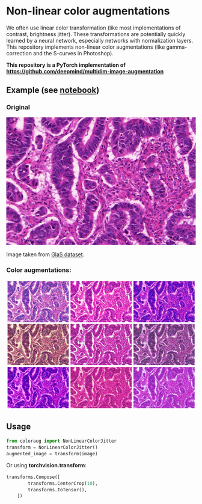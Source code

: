 # Non-linear color augmentations
We often use linear color transformation (like most implementations of contrast, brightness jitter). These transformations are potentially quickly learned by a neural network, especially networks with normalization layers. This repository implements non-linear color augmentations (like gamma-correction and the S-curves in Photoshop).

**This repository is a PyTorch implementation of https://github.com/deepmind/multidim-image-augmentation**

## Example (see [notebook](Demo.ipynb))

### Original
![Example image](glands.png)

Image taken from [GlaS dataset](https://warwick.ac.uk/fac/sci/dcs/research/tia/glascontest/).

### Color augmentations:

![Example patches of the test set](augmented.png)

## Usage

```python
from coloraug import NonLinearColorJitter
transform = NonLinearColorJitter()
augmented_image = transform(image)
```

Or using **torchvision.transform**:
```python
transforms.Compose([
        transforms.CenterCrop(10),
        transforms.ToTensor(),
    ])
```
